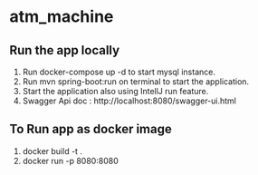 # atm_machine

## Run the app locally

1. Run docker-compose up -d to start mysql instance.
2. Run mvn spring-boot:run on terminal to start the application.
3. Start the application also using IntellJ run feature.
4. Swagger Api doc : http://localhost:8080/swagger-ui.html

## To Run app as docker image

1. docker build -t <app-name> .
2. docker run -p 8080:8080  <app-name>
